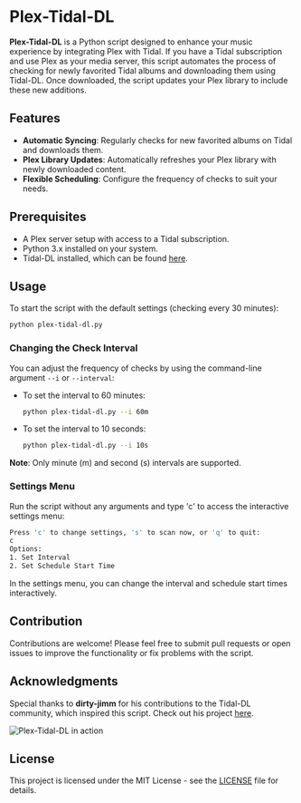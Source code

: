 
# Plex-Tidal-DL

**Plex-Tidal-DL** is a Python script designed to enhance your music experience by integrating Plex with Tidal. If you have a Tidal subscription and use Plex as your media server, this script automates the process of checking for newly favorited Tidal albums and downloading them using Tidal-DL. Once downloaded, the script updates your Plex library to include these new additions.

## Features
- **Automatic Syncing**: Regularly checks for new favorited albums on Tidal and downloads them.
- **Plex Library Updates**: Automatically refreshes your Plex library with newly downloaded content.
- **Flexible Scheduling**: Configure the frequency of checks to suit your needs.

## Prerequisites
- A Plex server setup with access to a Tidal subscription.
- Python 3.x installed on your system.
- Tidal-DL installed, which can be found [here](https://github.com/yaronzz/Tidal-Media-Downloader).


## Usage
To start the script with the default settings (checking every 30 minutes):
```bash
python plex-tidal-dl.py
```

### Changing the Check Interval
You can adjust the frequency of checks by using the command-line argument `--i` or `--interval`:
- To set the interval to 60 minutes:
  ```bash
  python plex-tidal-dl.py --i 60m
  ```
- To set the interval to 10 seconds:
  ```bash
  python plex-tidal-dl.py --i 10s
  ```

**Note**: Only minute (m) and second (s) intervals are supported.

### Settings Menu
Run the script without any arguments and type 'c' to access the interactive settings menu:
  ```bash
  Press 'c' to change settings, 's' to scan now, or 'q' to quit:
  c
  Options:
  1. Set Interval
  2. Set Schedule Start Time
  ```
In the settings menu, you can change the interval and schedule start times interactively.

## Contribution
Contributions are welcome! Please feel free to submit pull requests or open issues to improve the functionality or fix problems with the script.

## Acknowledgments
Special thanks to **dirty-jimm** for his contributions to the Tidal-DL community, which inspired this script. Check out his project [here](https://github.com/dirty-jimm/Tidal_DL_Plus).

![Plex-Tidal-DL in action](https://github.com/Zeninova/Plex-Tidal-DL/assets/21183791/f3f6e6f7-d3eb-40a2-8fcd-a12982e2166a)

## License
This project is licensed under the MIT License - see the [LICENSE](LICENSE.md) file for details.

